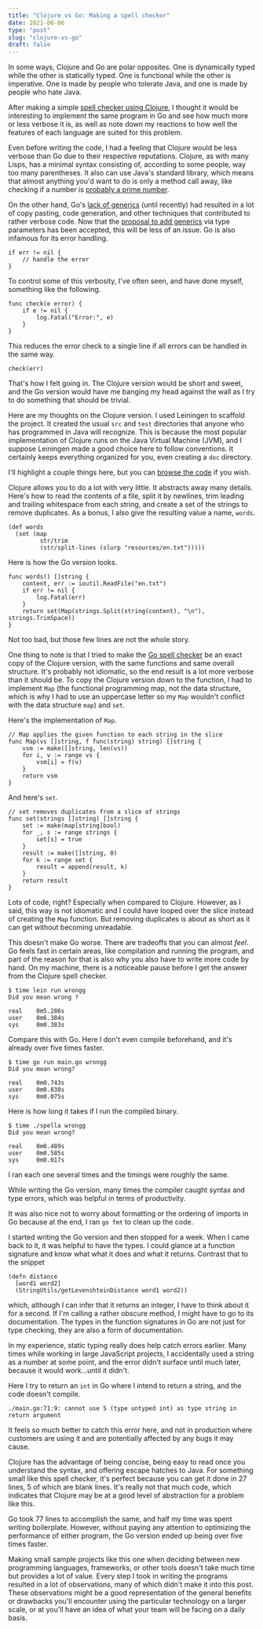 ```yaml
---
title: "Clojure vs Go: Making a spell checker"
date: 2021-06-06
type: "post"
slug: "clojure-vs-go"
draft: false
---
```


In some ways, Clojure and Go are polar opposites. One is dynamically typed while
the other is statically typed. One is functional while the other is imperative.
One is made by people who tolerate Java, and one is made by people who hate
Java.

After making a simple [spell checker using
Clojure](https://github.com/johnjago/spellchecker), I thought it would be
interesting to implement the same program in Go and see how much more or less
verbose it is, as well as note down my reactions to how well the features of
each language are suited for this problem.

Even before writing the code, I had a feeling that Clojure would be less verbose
than Go due to their respective reputations. Clojure, as with many Lisps, has a
minimal syntax consisting of, according to some people, way too many
parentheses. It also can use Java's standard library, which means that almost
anything you'd want to do is only a method call away, like checking if a number
is [probably a prime
number](https://docs.oracle.com/en/java/javase/16/docs/api/java.base/java/math/BigInteger.html#isProbablePrime(int)).

On the other hand, Go's [lack of generics](https://blog.golang.org/why-generics)
(until recently) had resulted in a lot of copy pasting, code generation, and
other techniques that contributed to rather verbose code. Now that the [proposal
to add generics](https://github.com/golang/go/issues/43651) via type parameters
has been accepted, this will be less of an issue. Go is also infamous for its
error handling.

```
if err != nil {
    // handle the error
}
```

To control some of this verbosity, I've often seen, and have done myself,
something like the following.

```
func check(e error) {
    if e != nil {
        log.Fatal("Error:", e)
    }
}
```

This reduces the error check to a single line if all errors can be handled in
the same way.

```
check(err)
```

That's how I felt going in. The Clojure version would be short and sweet, and
the Go version would have me banging my head against the wall as I try to do
something that should be trivial.

Here are my thoughts on the Clojure version. I used Leiningen to scaffold the
project. It created the usual `src` and `test` directories that anyone who has
programmed in Java will recognize. This is because the most popular
implementation of Clojure runs on the Java Virtual Machine (JVM), and I suppose
Leiningen made a good choice here to follow conventions. It certainly keeps
everything organized for you, even creating a `doc` directory.

I'll highlight a couple things here, but you can [browse the
code](https://github.com/johnjago/spellchecker/blob/main/src/spellchecker/core.clj)
if you wish.

Clojure allows you to do a lot with very little. It abstracts away many details.
Here's how to read the contents of a file, split it by newlines, trim leading
and trailing whitespace from each string, and create a set of the strings to
remove duplicates. As a bonus, I also give the resulting value a name, `words`.

```
(def words
  (set (map
         str/trim
         (str/split-lines (slurp "resources/en.txt")))))
```

Here is how the Go version looks.

```
func words() []string {
    content, err := ioutil.ReadFile("en.txt")
    if err != nil {
        log.Fatal(err)
    }
    return set(Map(strings.Split(string(content), "\n"), strings.TrimSpace))
}
```

Not too bad, but those few lines are not the whole story.

One thing to note is that I tried to make the [Go spell
checker](https://github.com/johnjago/spella/blob/main/main.go) be an exact copy
of the Clojure version, with the same functions and same overall structure. It's
probably not idiomatic, so the end result is a lot more verbose than it should
be. To copy the Clojure version down to the function, I had to implement `Map`
(the functional programming map, not the data structure, which is why I had to
use an uppercase letter so my `Map` wouldn't conflict with the data structure
`map`) and `set`.

Here's the implementation of `Map`.

```
// Map applies the given function to each string in the slice
func Map(vs []string, f func(string) string) []string {
    vsm := make([]string, len(vs))
    for i, v := range vs {
        vsm[i] = f(v)
    }
    return vsm
}
```

And here's `set`.

```
// set removes duplicates from a slice of strings
func set(strings []string) []string {
    set := make(map[string]bool)
    for _, s := range strings {
        set[s] = true
    }
    result := make([]string, 0)
    for k := range set {
        result = append(result, k)
    }
    return result
}
```

Lots of code, right? Especially when compared to Clojure. However, as I said,
this way is not idiomatic and I could have looped over the slice instead of
creating the `Map` function. But removing duplicates is about as short as it can
get without becoming unreadable.

This doesn't make Go worse. There are tradeoffs that you can almost *feel*. Go
feels fast in certain areas, like compilation and running the program, and part
of the reason for that is also why you also have to write more code by hand. On
my machine, there is a noticeable pause before I get the answer from the Clojure
spell checker.

```
$ time lein run wrongg
Did you mean wrong ?

real    0m5.286s
user    0m6.384s
sys     0m0.383s
```

Compare this with Go. Here I don't even compile beforehand, and it's already
over five times faster.

```
$ time go run main.go wrongg
Did you mean wrong?

real    0m0.743s
user    0m0.830s
sys     0m0.075s
```

Here is how long it takes if I run the compiled binary.

```
$ time ./spella wrongg
Did you mean wrong?

real    0m0.489s
user    0m0.585s
sys     0m0.017s
```

I ran each one several times and the timings were roughly the same.

While writing the Go version, many times the compiler caught syntax and type
errors, which was helpful in terms of productivity.

It was also nice not to worry about formatting or the ordering of imports in Go
because at the end, I ran `go fmt` to clean up the code.

I started writing the Go version and then stopped for a week. When I came back
to it, it was helpful to have the types. I could glance at a function signature
and know what what it does and what it returns. Contrast that to the snippet

```
(defn distance
  [word1 word2]
  (StringUtils/getLevenshteinDistance word1 word2))
```

which, although I can infer that it returns an integer, I have to think about it
for a second. If I'm calling a rather obscure method, I might have to go to its
documentation. The types in the function signatures in Go are not just for type
checking, they are also a form of documentation.

In my experience, static typing really does help catch errors earlier. Many
times while working in large JavaScript projects, I accidentally used a string
as a number at some point, and the error didn't surface until much later,
because it would work…until it didn't.

Here I try to return an `int` in Go where I intend to return a string, and the
code doesn't compile.

```
./main.go:71:9: cannot use 5 (type untyped int) as type string in return argument
```

It feels so much better to catch this error here, and not in production where
customers are using it and are potentially affected by any bugs it may cause.

Clojure has the advantage of being concise, being easy to read once you
understand the syntax, and offering escape hatches to Java. For something small
like this spell checker, it's perfect because you can get it done in 27 lines, 5
of which are blank lines. It's really not that much code, which indicates that
Clojure may be at a good level of abstraction for a problem like this.

Go took 77 lines to accomplish the same, and half my time was spent writing
boilerplate. However, without paying any attention to optimizing the performance
of either program, the Go version ended up being over five times faster.

Making small sample projects like this one when deciding between new programming
languages, frameworks, or other tools doesn't take much time but provides a lot
of value. Every step I took in writing the programs resulted in a lot of
observations, many of which didn't make it into this post. These observations
might be a good representation of the general benefits or drawbacks you'll
encounter using the particular technology on a larger scale, or at you'll have
an idea of what your team will be facing on a daily basis.
